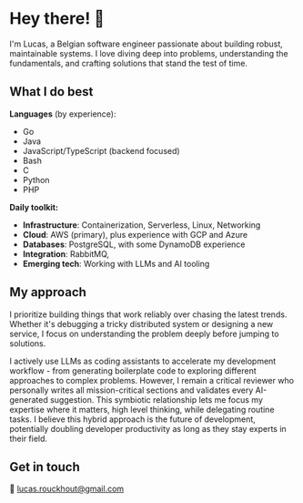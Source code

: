 # Hey there! 👋

I'm Lucas, a Belgian software engineer passionate about building robust, maintainable systems. I love diving deep into problems, understanding the fundamentals, and crafting solutions that stand the test of time.

## What I do best

**Languages** (by experience):
- Go
- Java  
- JavaScript/TypeScript (backend focused)
- Bash
- C
- Python
- PHP

**Daily toolkit:**
- **Infrastructure**: Containerization, Serverless, Linux, Networking
- **Cloud**: AWS (primary), plus experience with GCP and Azure
- **Databases**: PostgreSQL, with some DynamoDB experience
- **Integration**: RabbitMQ, 
- **Emerging tech**: Working with LLMs and AI tooling

## My approach

I prioritize building things that work reliably over chasing the latest trends. Whether it's debugging a tricky distributed system or designing a new service, I focus on understanding the problem deeply before jumping to solutions.

I actively use LLMs as coding assistants to accelerate my development workflow - from generating boilerplate code to exploring different approaches to complex problems. However, I remain a critical reviewer who personally writes all mission-critical sections and validates every AI-generated suggestion. This symbiotic relationship lets me focus my expertise where it matters, high level thinking, while delegating routine tasks. I believe this hybrid approach is the future of development, potentially doubling developer productivity as long as they stay experts in their field.

## Get in touch

📧 lucas.rouckhout@gmail.com
